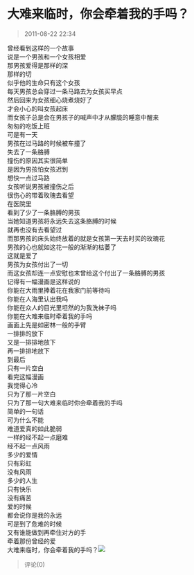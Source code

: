 # 大难来临时，你会牵着我的手吗？

> 2011-08-22 22:34

曾经看到这样的一个故事  
说是一个男孩和一个女孩相爱  
那男孩爱得是那样的深  
那样的切  
似乎他的生命只有这个女孩  
每天男孩总会穿过一条马路去为女孩买早点  
然后回来为女孩细心烧煮烧好了  
才会小心的叫女孩起床  
而女孩子总是会在男孩子的喊声中才从朦胧的睡意中醒来  
匆匆的吃饭上班  
可是有一天  
男孩在过马路的时候被车撞了  
失去了一条胳膊  
撞伤的原因其实很简单  
是因为男孩怕女孩迟到  
想快一点过马路  
女孩听说男孩被撞伤之后  
很伤心的带着玫瑰去看望  
在医院里  
看到了少了一条胳膊的男孩  
当她知道男孩将永远失去这条胳膊的时候  
就再也没有去看望过  
而那男孩的床头始终放着的就是女孩第一天去时买的玫瑰花  
男孩的心也就如这花一般的渐渐的枯萎了  
这就是爱了  
男孩为女孩付出了一切  
而这女孩却连一点安慰也末曾给这个付出了一条胳膊的男孩  
记得有一幅漫画是这样说的  
你能在大雨里捧着花在我家门前等待吗  
你能在人海里认出我吗  
你能在众人的目光里坦然的为我洗袜子吗  
你能在大难来临时牵着我的手吗  
画面上先是如密林一般的手臂  
一排排的放下  
又是一排排地放下  
再一排排地放下  
到最后  
只有一片空白  
看完这幅漫画  
我觉得心冷  
只为了那一片空白  
只为了那一句大难来临时你会牵着我的手吗  
简单的一句话  
可为什么不能  
难道爱真的如此脆弱  
一样的经不起一点磨难  
经不起一点风雨  
多少的爱情  
只有彩虹  
没有风雨  
多少的人生  
只有快乐  
没有痛苦  
爱的时候  
都会说你是我的永远  
可是到了危难的时候  
又有谁能做到再牵住对方的手  
牵着那份曾经的爱  
大难来临时，你会牵着我的手吗？[![](https://pan.4a1801.life/d/NAS/Qzone_wyf/Blogs/images/876CF178.gif)](https://pan.4a1801.life/d/NAS/Qzone_wyf/Blogs/images/876CF178.gif)

> 评论(0)
